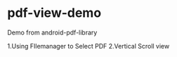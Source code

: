 # pdf-view-demo
Demo from android-pdf-library

1.Using FIlemanager to Select PDF
2.Vertical Scroll view

